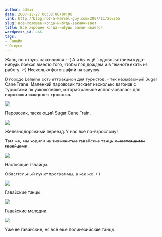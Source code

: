 ```yaml
---
author: admin
date: 2007-11-27 06:08:06+00:00
link: http://blog.not-a-kernel-guy.com/2007/11/26/265
slug: всё-хорошее-когда-нибудь-заканчивает
title: Всё хорошее когда-нибудь заканчивается
wordpress_id: 265
tags:
- Гавайи
- Отпуск
---
```


Жаль, но отпуск закончился. :-( А я бы ещё с удовольствием куда-нибудь поехал вместо того, чтобы под дождём и в темноте ехать на работу. :-) Несколько фотографий на закуску.

В городе Lahaina есть аттракцион для туристов, - так называемый Sugar Cane Trane. Маленкий паровозик таскает несколько вагонов с туристами по узкоколейке, которая раньше использовалась для перевозки сахарного тросника. 

[![](/2007/11/IMG_0723.thumbnail.jpg)](/2007/11/IMG_0730.jpg)     

Паровозик, таскающий Sugar Cane Train.

[![](/2007/11/IMG_0666.thumbnail.jpg)](/2007/11/IMG_0666.jpg)     

Железнодорожный переезд. У нас всё по-взрослому!

Там же, мы ходили на знаменитые гавайские танцы <strike>с настоящими гавайцами</strike>.

![](/2007/11/true_hawaiians.jpg)     

Настоящие гавайцы.

Обязятельный пункт программы, а как же. :-)

[![](/2007/11/IMG_0898.thumbnail.jpg)](/2007/11/IMG_0898.jpg)     

Гавайские танцы.

[![](/2007/11/IMG_0899.thumbnail.jpg)](/2007/11/IMG_0899.jpg)     

Гавайские мелодии.

[![](/2007/11/IMG_0945.thumbnail.jpg)](/2007/11/IMG_0945.jpg)     

Уже не гавайские, но всё еще полинезийские танцы.
